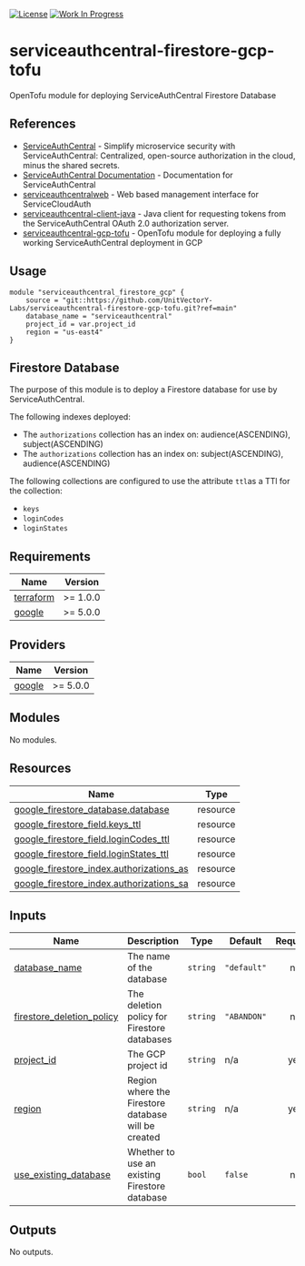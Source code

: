 [![License](https://img.shields.io/badge/License-Apache%202.0-blue.svg)](https://opensource.org/licenses/Apache-2.0) [![Work In Progress](https://img.shields.io/badge/Status-Work%20In%20Progress-yellow)](https://unitvectory-labs.github.io/uvy-labs-guide/bestpractices/status/#work-in-progress)

# serviceauthcentral-firestore-gcp-tofu

OpenTofu module for deploying ServiceAuthCentral Firestore Database

## References

- [ServiceAuthCentral](https://github.com/UnitVectorY-Labs/ServiceAuthCentral) - Simplify microservice security with ServiceAuthCentral: Centralized, open-source authorization in the cloud, minus the shared secrets.
- [ServiceAuthCentral Documentation](https://unitvectory-labs.github.io/ServiceAuthCentral/) - Documentation for ServiceAuthCentral
- [serviceauthcentralweb](https://github.com/UnitVectorY-Labs/serviceauthcentralweb) - Web based management interface for ServiceCloudAuth
- [serviceauthcentral-client-java](https://github.com/UnitVectorY-Labs/serviceauthcentral-client-java) - Java client for requesting tokens from the ServiceAuthCentral OAuth 2.0 authorization server.
- [serviceauthcentral-gcp-tofu](https://github.com/UnitVectorY-Labs/serviceauthcentral-gcp-tofu) - OpenTofu module for deploying a fully working ServiceAuthCentral deployment in GCP

## Usage

```hcl
module "serviceauthcentral_firestore_gcp" {
    source = "git::https://github.com/UnitVectorY-Labs/serviceauthcentral-firestore-gcp-tofu.git?ref=main"
    database_name = "serviceauthcentral"
    project_id = var.project_id
    region = "us-east4"
}
```

## Firestore Database

The purpose of this module is to deploy a Firestore database for use by ServiceAuthCentral.

The following indexes deployed:
- The `authorizations` collection has an index on: audience(ASCENDING), subject(ASCENDING)
- The `authorizations` collection has an index on: subject(ASCENDING), audience(ASCENDING)

The following collections are configured to use the attribute `ttl`as a TTl for the collection:
- `keys`
- `loginCodes`
- `loginStates`

<!-- BEGIN_TF_DOCS -->
## Requirements

| Name | Version |
|------|---------|
| <a name="requirement_terraform"></a> [terraform](#requirement\_terraform) | >= 1.0.0 |
| <a name="requirement_google"></a> [google](#requirement\_google) | >= 5.0.0 |

## Providers

| Name | Version |
|------|---------|
| <a name="provider_google"></a> [google](#provider\_google) | >= 5.0.0 |

## Modules

No modules.

## Resources

| Name | Type |
|------|------|
| [google_firestore_database.database](https://registry.terraform.io/providers/hashicorp/google/latest/docs/resources/firestore_database) | resource |
| [google_firestore_field.keys_ttl](https://registry.terraform.io/providers/hashicorp/google/latest/docs/resources/firestore_field) | resource |
| [google_firestore_field.loginCodes_ttl](https://registry.terraform.io/providers/hashicorp/google/latest/docs/resources/firestore_field) | resource |
| [google_firestore_field.loginStates_ttl](https://registry.terraform.io/providers/hashicorp/google/latest/docs/resources/firestore_field) | resource |
| [google_firestore_index.authorizations_as](https://registry.terraform.io/providers/hashicorp/google/latest/docs/resources/firestore_index) | resource |
| [google_firestore_index.authorizations_sa](https://registry.terraform.io/providers/hashicorp/google/latest/docs/resources/firestore_index) | resource |

## Inputs

| Name | Description | Type | Default | Required |
|------|-------------|------|---------|:--------:|
| <a name="input_database_name"></a> [database\_name](#input\_database\_name) | The name of the database | `string` | `"default"` | no |
| <a name="input_firestore_deletion_policy"></a> [firestore\_deletion\_policy](#input\_firestore\_deletion\_policy) | The deletion policy for Firestore databases | `string` | `"ABANDON"` | no |
| <a name="input_project_id"></a> [project\_id](#input\_project\_id) | The GCP project id | `string` | n/a | yes |
| <a name="input_region"></a> [region](#input\_region) | Region where the Firestore database will be created | `string` | n/a | yes |
| <a name="input_use_existing_database"></a> [use\_existing\_database](#input\_use\_existing\_database) | Whether to use an existing Firestore database | `bool` | `false` | no |

## Outputs

No outputs.
<!-- END_TF_DOCS -->
